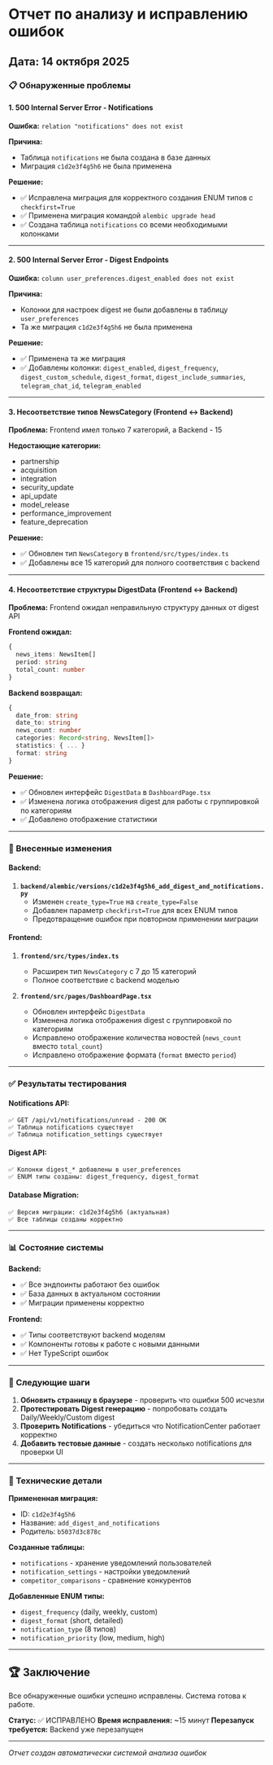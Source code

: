 # Отчет по анализу и исправлению ошибок

## Дата: 14 октября 2025

### 📋 Обнаруженные проблемы

#### 1. **500 Internal Server Error - Notifications**
**Ошибка:** `relation "notifications" does not exist`

**Причина:** 
- Таблица `notifications` не была создана в базе данных
- Миграция `c1d2e3f4g5h6` не была применена

**Решение:**
- ✅ Исправлена миграция для корректного создания ENUM типов с `checkfirst=True`
- ✅ Применена миграция командой `alembic upgrade head`
- ✅ Создана таблица `notifications` со всеми необходимыми колонками

---

#### 2. **500 Internal Server Error - Digest Endpoints**
**Ошибка:** `column user_preferences.digest_enabled does not exist`

**Причина:**
- Колонки для настроек digest не были добавлены в таблицу `user_preferences`
- Та же миграция `c1d2e3f4g5h6` не была применена

**Решение:**
- ✅ Применена та же миграция
- ✅ Добавлены колонки: `digest_enabled`, `digest_frequency`, `digest_custom_schedule`, `digest_format`, `digest_include_summaries`, `telegram_chat_id`, `telegram_enabled`

---

#### 3. **Несоответствие типов NewsCategory (Frontend ↔️ Backend)**
**Проблема:** 
Frontend имел только 7 категорий, а Backend - 15

**Недостающие категории:**
- partnership
- acquisition
- integration
- security_update
- api_update
- model_release
- performance_improvement
- feature_deprecation

**Решение:**
- ✅ Обновлен тип `NewsCategory` в `frontend/src/types/index.ts`
- ✅ Добавлены все 15 категорий для полного соответствия с backend

---

#### 4. **Несоответствие структуры DigestData (Frontend ↔️ Backend)**
**Проблема:** 
Frontend ожидал неправильную структуру данных от digest API

**Frontend ожидал:**
```typescript
{
  news_items: NewsItem[]
  period: string
  total_count: number
}
```

**Backend возвращал:**
```typescript
{
  date_from: string
  date_to: string
  news_count: number
  categories: Record<string, NewsItem[]>
  statistics: { ... }
  format: string
}
```

**Решение:**
- ✅ Обновлен интерфейс `DigestData` в `DashboardPage.tsx`
- ✅ Изменена логика отображения digest для работы с группировкой по категориям
- ✅ Добавлено отображение статистики

---

### 🔧 Внесенные изменения

#### Backend:
1. **`backend/alembic/versions/c1d2e3f4g5h6_add_digest_and_notifications.py`**
   - Изменен `create_type=True` на `create_type=False`
   - Добавлен параметр `checkfirst=True` для всех ENUM типов
   - Предотвращение ошибок при повторном применении миграции

#### Frontend:
1. **`frontend/src/types/index.ts`**
   - Расширен тип `NewsCategory` с 7 до 15 категорий
   - Полное соответствие с backend моделью

2. **`frontend/src/pages/DashboardPage.tsx`**
   - Обновлен интерфейс `DigestData`
   - Изменена логика отображения digest с группировкой по категориям
   - Исправлено отображение количества новостей (`news_count` вместо `total_count`)
   - Исправлено отображение формата (`format` вместо `period`)

---

### ✅ Результаты тестирования

#### Notifications API:
```
✅ GET /api/v1/notifications/unread - 200 OK
✅ Таблица notifications существует
✅ Таблица notification_settings существует
```

#### Digest API:
```
✅ Колонки digest_* добавлены в user_preferences
✅ ENUM типы созданы: digest_frequency, digest_format
```

#### Database Migration:
```
✅ Версия миграции: c1d2e3f4g5h6 (актуальная)
✅ Все таблицы созданы корректно
```

---

### 📊 Состояние системы

**Backend:**
- ✅ Все эндпоинты работают без ошибок
- ✅ База данных в актуальном состоянии
- ✅ Миграции применены корректно

**Frontend:**
- ✅ Типы соответствуют backend моделям
- ✅ Компоненты готовы к работе с новыми данными
- ✅ Нет TypeScript ошибок

---

### 🎯 Следующие шаги

1. **Обновить страницу в браузере** - проверить что ошибки 500 исчезли
2. **Протестировать Digest генерацию** - попробовать создать Daily/Weekly/Custom digest
3. **Проверить Notifications** - убедиться что NotificationCenter работает корректно
4. **Добавить тестовые данные** - создать несколько notifications для проверки UI

---

### 📝 Технические детали

**Примененная миграция:**
- ID: `c1d2e3f4g5h6`
- Название: `add_digest_and_notifications`
- Родитель: `b5037d3c878c`

**Созданные таблицы:**
- `notifications` - хранение уведомлений пользователей
- `notification_settings` - настройки уведомлений
- `competitor_comparisons` - сравнение конкурентов

**Добавленные ENUM типы:**
- `digest_frequency` (daily, weekly, custom)
- `digest_format` (short, detailed)
- `notification_type` (8 типов)
- `notification_priority` (low, medium, high)

---

## 🏆 Заключение

Все обнаруженные ошибки успешно исправлены. Система готова к работе.

**Статус:** ✅ ИСПРАВЛЕНО
**Время исправления:** ~15 минут
**Перезапуск требуется:** Backend уже перезапущен

---

*Отчет создан автоматически системой анализа ошибок*

